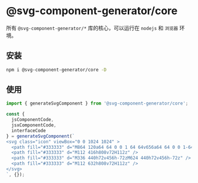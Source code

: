 # @svg-component-generator/core

所有 `@svg-component-generator/*` 库的核心，可以运行在 `nodejs` 和 `浏览器` 环境。

## 安装
```bash
npm i @svg-component-generator/core -D
```

## 使用
```javascript
import { generateSvgComponent } from '@svg-component-generator/core';

const {
  jsComponentCode,
  jsxComponentCode,
  interfaceCode
} = generateSvgComponent(`
<svg class="icon" viewBox="0 0 1024 1024" >
  <path fill="#333333" d="M864 120a64 64 0 0 1 64 64v656a64 64 0 0 1-64 64H160a64 64 0 0 1-64-64V184a64 64 0 0 1 64-64h704z m-8 72H168v640h688V192z" />
  <path fill="#333333" d="M112 416h808v72H112z" />
  <path fill="#333333" d="M336 440h72v456h-72zM624 440h72v456h-72z" />
  <path fill="#333333" d="M112 632h808v72H112z" />
</svg>
`, {});
```
